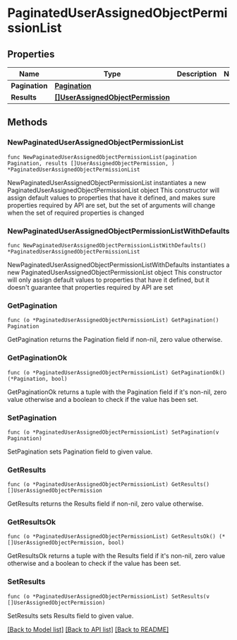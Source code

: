 # PaginatedUserAssignedObjectPermissionList

## Properties

Name | Type | Description | Notes
------------ | ------------- | ------------- | -------------
**Pagination** | [**Pagination**](Pagination.md) |  | 
**Results** | [**[]UserAssignedObjectPermission**](UserAssignedObjectPermission.md) |  | 

## Methods

### NewPaginatedUserAssignedObjectPermissionList

`func NewPaginatedUserAssignedObjectPermissionList(pagination Pagination, results []UserAssignedObjectPermission, ) *PaginatedUserAssignedObjectPermissionList`

NewPaginatedUserAssignedObjectPermissionList instantiates a new PaginatedUserAssignedObjectPermissionList object
This constructor will assign default values to properties that have it defined,
and makes sure properties required by API are set, but the set of arguments
will change when the set of required properties is changed

### NewPaginatedUserAssignedObjectPermissionListWithDefaults

`func NewPaginatedUserAssignedObjectPermissionListWithDefaults() *PaginatedUserAssignedObjectPermissionList`

NewPaginatedUserAssignedObjectPermissionListWithDefaults instantiates a new PaginatedUserAssignedObjectPermissionList object
This constructor will only assign default values to properties that have it defined,
but it doesn't guarantee that properties required by API are set

### GetPagination

`func (o *PaginatedUserAssignedObjectPermissionList) GetPagination() Pagination`

GetPagination returns the Pagination field if non-nil, zero value otherwise.

### GetPaginationOk

`func (o *PaginatedUserAssignedObjectPermissionList) GetPaginationOk() (*Pagination, bool)`

GetPaginationOk returns a tuple with the Pagination field if it's non-nil, zero value otherwise
and a boolean to check if the value has been set.

### SetPagination

`func (o *PaginatedUserAssignedObjectPermissionList) SetPagination(v Pagination)`

SetPagination sets Pagination field to given value.


### GetResults

`func (o *PaginatedUserAssignedObjectPermissionList) GetResults() []UserAssignedObjectPermission`

GetResults returns the Results field if non-nil, zero value otherwise.

### GetResultsOk

`func (o *PaginatedUserAssignedObjectPermissionList) GetResultsOk() (*[]UserAssignedObjectPermission, bool)`

GetResultsOk returns a tuple with the Results field if it's non-nil, zero value otherwise
and a boolean to check if the value has been set.

### SetResults

`func (o *PaginatedUserAssignedObjectPermissionList) SetResults(v []UserAssignedObjectPermission)`

SetResults sets Results field to given value.



[[Back to Model list]](../README.md#documentation-for-models) [[Back to API list]](../README.md#documentation-for-api-endpoints) [[Back to README]](../README.md)


